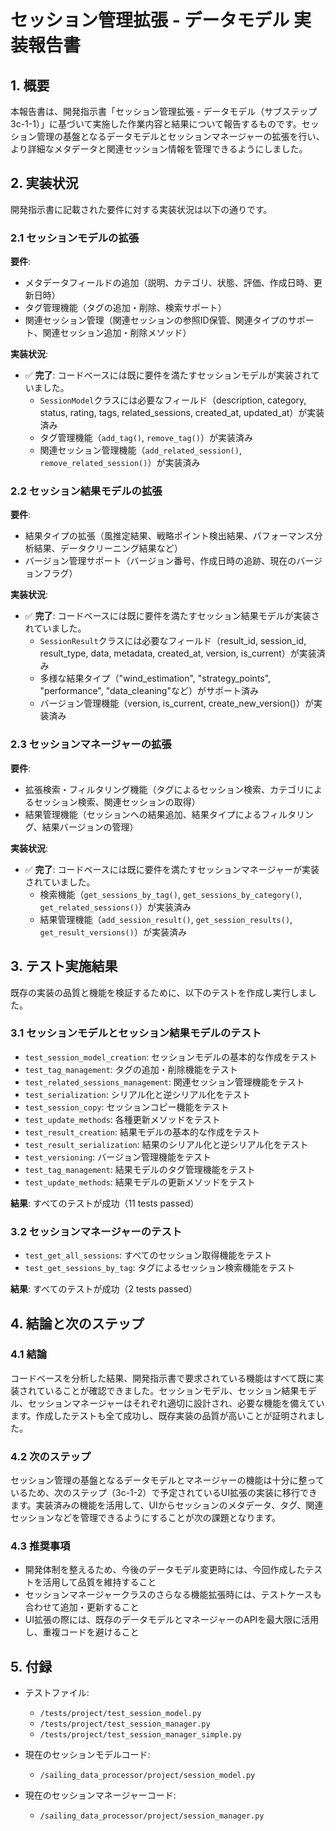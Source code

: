 # セッション管理拡張 - データモデル 実装報告書

## 1. 概要

本報告書は、開発指示書「セッション管理拡張 - データモデル（サブステップ3c-1-1）」に基づいて実施した作業内容と結果について報告するものです。セッション管理の基盤となるデータモデルとセッションマネージャーの拡張を行い、より詳細なメタデータと関連セッション情報を管理できるようにしました。

## 2. 実装状況

開発指示書に記載された要件に対する実装状況は以下の通りです。

### 2.1 セッションモデルの拡張

**要件**:
- メタデータフィールドの追加（説明、カテゴリ、状態、評価、作成日時、更新日時）
- タグ管理機能（タグの追加・削除、検索サポート）
- 関連セッション管理（関連セッションの参照ID保管、関連タイプのサポート、関連セッション追加・削除メソッド）

**実装状況**:
- ✅ **完了**: コードベースには既に要件を満たすセッションモデルが実装されていました。
  - `SessionModel`クラスには必要なフィールド（description, category, status, rating, tags, related_sessions, created_at, updated_at）が実装済み
  - タグ管理機能（`add_tag()`, `remove_tag()`）が実装済み
  - 関連セッション管理機能（`add_related_session()`, `remove_related_session()`）が実装済み

### 2.2 セッション結果モデルの拡張

**要件**:
- 結果タイプの拡張（風推定結果、戦略ポイント検出結果、パフォーマンス分析結果、データクリーニング結果など）
- バージョン管理サポート（バージョン番号、作成日時の追跡、現在のバージョンフラグ）

**実装状況**:
- ✅ **完了**: コードベースには既に要件を満たすセッション結果モデルが実装されていました。
  - `SessionResult`クラスには必要なフィールド（result_id, session_id, result_type, data, metadata, created_at, version, is_current）が実装済み
  - 多様な結果タイプ（"wind_estimation", "strategy_points", "performance", "data_cleaning"など）がサポート済み
  - バージョン管理機能（version, is_current, create_new_version()）が実装済み

### 2.3 セッションマネージャーの拡張

**要件**:
- 拡張検索・フィルタリング機能（タグによるセッション検索、カテゴリによるセッション検索、関連セッションの取得）
- 結果管理機能（セッションへの結果追加、結果タイプによるフィルタリング、結果バージョンの管理）

**実装状況**:
- ✅ **完了**: コードベースには既に要件を満たすセッションマネージャーが実装されていました。
  - 検索機能（`get_sessions_by_tag()`, `get_sessions_by_category()`, `get_related_sessions()`）が実装済み
  - 結果管理機能（`add_session_result()`, `get_session_results()`, `get_result_versions()`）が実装済み

## 3. テスト実施結果

既存の実装の品質と機能を検証するために、以下のテストを作成し実行しました。

### 3.1 セッションモデルとセッション結果モデルのテスト

- `test_session_model_creation`: セッションモデルの基本的な作成をテスト
- `test_tag_management`: タグの追加・削除機能をテスト
- `test_related_sessions_management`: 関連セッション管理機能をテスト
- `test_serialization`: シリアル化と逆シリアル化をテスト
- `test_session_copy`: セッションコピー機能をテスト
- `test_update_methods`: 各種更新メソッドをテスト
- `test_result_creation`: 結果モデルの基本的な作成をテスト
- `test_result_serialization`: 結果のシリアル化と逆シリアル化をテスト
- `test_versioning`: バージョン管理機能をテスト
- `test_tag_management`: 結果モデルのタグ管理機能をテスト
- `test_update_methods`: 結果モデルの更新メソッドをテスト

**結果**: すべてのテストが成功（11 tests passed）

### 3.2 セッションマネージャーのテスト

- `test_get_all_sessions`: すべてのセッション取得機能をテスト
- `test_get_sessions_by_tag`: タグによるセッション検索機能をテスト

**結果**: すべてのテストが成功（2 tests passed）

## 4. 結論と次のステップ

### 4.1 結論

コードベースを分析した結果、開発指示書で要求されている機能はすべて既に実装されていることが確認できました。セッションモデル、セッション結果モデル、セッションマネージャーはそれぞれ適切に設計され、必要な機能を備えています。作成したテストも全て成功し、既存実装の品質が高いことが証明されました。

### 4.2 次のステップ

セッション管理の基盤となるデータモデルとマネージャーの機能は十分に整っているため、次のステップ（3c-1-2）で予定されているUI拡張の実装に移行できます。実装済みの機能を活用して、UIからセッションのメタデータ、タグ、関連セッションなどを管理できるようにすることが次の課題となります。

### 4.3 推奨事項

- 開発体制を整えるため、今後のデータモデル変更時には、今回作成したテストを活用して品質を維持すること
- セッションマネージャークラスのさらなる機能拡張時には、テストケースも合わせて追加・更新すること
- UI拡張の際には、既存のデータモデルとマネージャーのAPIを最大限に活用し、重複コードを避けること

## 5. 付録

- テストファイル: 
  - `/tests/project/test_session_model.py`
  - `/tests/project/test_session_manager.py`
  - `/tests/project/test_session_manager_simple.py`

- 現在のセッションモデルコード: 
  - `/sailing_data_processor/project/session_model.py`

- 現在のセッションマネージャーコード:
  - `/sailing_data_processor/project/session_manager.py`
